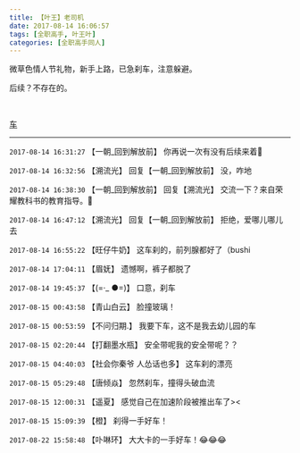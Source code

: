 ```yaml
---
title: 【叶王】老司机
date: 2017-08-14 16:06:57
tags: [全职高手, 叶王叶]
categories: [全职高手同人]
---
```


<p dir="ltr"  >微草色情人节礼物，新手上路，已急刹车，注意躲避。</p> 
<p dir="ltr"  >后续？不存在的。</p> 
<p dir="ltr"  >&nbsp;</p> 
<p dir="ltr"  ><a rel="nofollow" href="http://weibo.com/2903859703/Fh7f3073D?from=page_1005052903859703_profile&amp;wvr=6&amp;mod=weibotime&amp;type=comment#_rnd1502727710962" target="_blank"  >车</a></p>

<!-- more -->

---

`2017-08-14 16:31:27` 【一朝\_回到解放前】 你再说一次有没有后续来着🙂

`2017-08-14 16:32:56` 【溯流光】 回复【一朝\_回到解放前】 没，咋地

`2017-08-14 16:38:30` 【一朝\_回到解放前】 回复【溯流光】 交流一下？来自荣耀教科书的教育指导。🙂

`2017-08-14 16:47:12` 【溯流光】 回复【一朝\_回到解放前】 拒绝，爱哪儿哪儿去

`2017-08-14 16:55:22` 【旺仔牛奶】 这车刹的，前列腺都好了（bushi

`2017-08-14 17:04:11` 【眉妩】 遗憾啊，裤子都脱了

`2017-08-14 19:45:37` 【(=·\_ ●=)】 口意，刹车

`2017-08-15 00:43:58` 【青山白云】 脸撞玻璃！

`2017-08-15 00:53:59` 【不问归期.】 我要下车，这不是我去幼儿园的车

`2017-08-15 02:20:44` 【打翻墨水瓶】 安全带呢我的安全带呢？？

`2017-08-15 04:40:03` 【社会你秦爷 人怂话也多】 这车刹的漂亮

`2017-08-15 05:29:48` 【唐倾焱】 忽然刹车，撞得头破血流

`2017-08-15 12:00:31` 【遥夏】 感觉自己在加速阶段被推出车了><

`2017-08-15 15:09:39` 【橙】 刹得一手好车！

`2017-08-22 15:58:48` 【卟啉环】 大大卡的一手好车！😂😂😂
